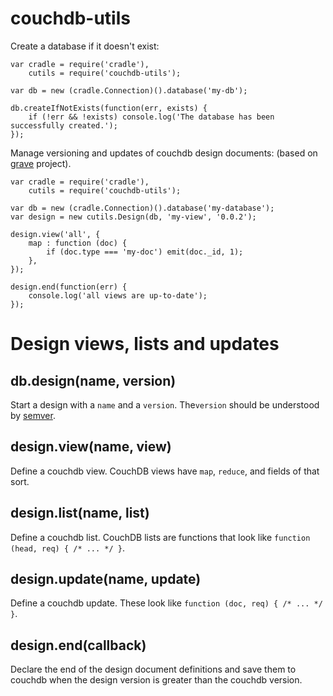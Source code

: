 couchdb-utils
=====

Create a database if it doesn't exist:

	var cradle = require('cradle'),
	    cutils = require('couchdb-utils');

    var db = new (cradle.Connection)().database('my-db');
	
	db.createIfNotExists(function(err, exists) {
        if (!err && !exists) console.log('The database has been successfully created.');
    });

Manage versioning and updates of couchdb design documents: (based on [grave](https://github.com/substack/node-grave) project).

	var cradle = require('cradle'),
	    cutils = require('couchdb-utils');

    var db = new (cradle.Connection)().database('my-database');
    var design = new cutils.Design(db, 'my-view', '0.0.2');
    
    design.view('all', {
        map : function (doc) {
            if (doc.type === 'my-doc') emit(doc._id, 1);
        },
    });
    
    design.end(function(err) {
		console.log('all views are up-to-date');
	});

Design views, lists and updates
=======

db.design(name, version)
------------------------

Start a design with a `name` and a `version`.
The`version` should be understood by
[semver](https://github.com/isaacs/node-semver).

design.view(name, view)
-----------------------

Define a couchdb view. CouchDB views have `map`, `reduce`, and fields of that
sort.

design.list(name, list)
-----------------------

Define a couchdb list. CouchDB lists are functions that look like
`function (head, req) { /* ... */ }`.

design.update(name, update)
---------------------------

Define a couchdb update. These look like `function (doc, req) { /* ... */ }`.

design.end(callback)
--------------

Declare the end of the design document definitions and save them to couchdb when
the design version is greater than the couchdb version.
